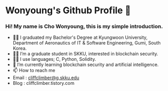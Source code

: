 # Wonyoung's Github Profile 👋

<!--
**cliffclimber-721/cliffclimber-721** is a ✨ _special_ ✨ repository because its `README.md` (this file) appears on your GitHub profile.

Here are some ideas to get you started:

- 🔭 I’m currently working on ...
- 🌱 I’m currently learning ...
- 👯 I’m looking to collaborate on ...
- 🤔 I’m looking for help with ...
- 💬 Ask me about ...
- 📫 How to reach me: ...
- 😄 Pronouns: ...
- ⚡ Fun fact: ...
-->

### Hi! My name is Cho Wonyoung, this is my simple introduction.

- 🧑‍🎓 I graduated my Bachelor's Degree at Kyungwoon University, Department of Aeronautics of IT & Software Engineering, Gumi, South Korea.
- 🧑‍🎓 I’m a graduate student in SKKU, interested in blockchain security.
- 🧑‍💻 I use languages; C, Python, Solidity.
- 🌱 I’m currently learning blockchain security and artificial intelligence.
- 📫 How to reach me
-    Email : cliffclimber@g.skku.edu
-    Blog : cliffclimber.tistory.com
